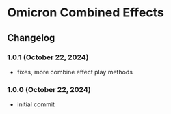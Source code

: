 # Omicron Combined Effects

## Changelog

### 1.0.1 (October 22, 2024)
+ fixes, more combine effect play methods

### 1.0.0 (October 22, 2024)
+ initial commit
